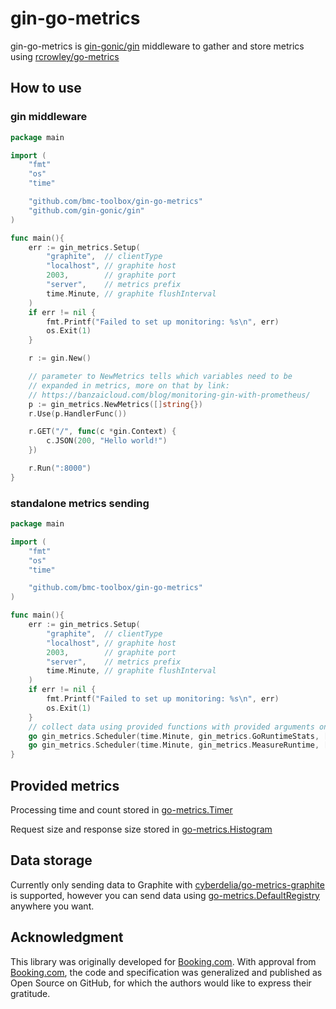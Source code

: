 # gin-go-metrics
 
gin-go-metrics is [gin-gonic/gin](https://github.com/gin-gonic/gin) middleware to gather and store metrics using [rcrowley/go-metrics](https://github.com/rcrowley/go-metrics)

## How to use

### gin middleware

```go
package main

import (
	"fmt"
	"os"
	"time"

	"github.com/bmc-toolbox/gin-go-metrics"
	"github.com/gin-gonic/gin"
)

func main(){
	err := gin_metrics.Setup(
		"graphite",  // clientType
		"localhost", // graphite host
		2003,        // graphite port
		"server",    // metrics prefix
		time.Minute, // graphite flushInterval
	)
	if err != nil {
		fmt.Printf("Failed to set up monitoring: %s\n", err)
		os.Exit(1)
	}

	r := gin.New()

	// parameter to NewMetrics tells which variables need to be
	// expanded in metrics, more on that by link:
	// https://banzaicloud.com/blog/monitoring-gin-with-prometheus/
	p := gin_metrics.NewMetrics([]string{})
	r.Use(p.HandlerFunc())

	r.GET("/", func(c *gin.Context) {
		c.JSON(200, "Hello world!")
	})

	r.Run(":8000")
}
```

### standalone metrics sending

```go
package main

import (
	"fmt"
	"os"
	"time"

	"github.com/bmc-toolbox/gin-go-metrics"
)

func main(){
	err := gin_metrics.Setup(
		"graphite",  // clientType
		"localhost", // graphite host
		2003,        // graphite port
		"server",    // metrics prefix
		time.Minute, // graphite flushInterval
	)
	if err != nil {
		fmt.Printf("Failed to set up monitoring: %s\n", err)
		os.Exit(1)
	}
	// collect data using provided functions with provided arguments once a minute
	go gin_metrics.Scheduler(time.Minute, gin_metrics.GoRuntimeStats, []string{""})
	go gin_metrics.Scheduler(time.Minute, gin_metrics.MeasureRuntime, []string{"uptime"}, time.Now())
}
```

## Provided metrics

Processing time and count stored in [go-metrics.Timer](https://github.com/rcrowley/go-metrics/blob/master/timer.go)

Request size and response size stored in [go-metrics.Histogram](https://github.com/rcrowley/go-metrics/blob/master/histogram.go)

## Data storage

Currently only sending data to Graphite with [cyberdelia/go-metrics-graphite](https://github.com/cyberdelia/go-metrics-graphite)
 is supported, however you can send data using
 [go-metrics.DefaultRegistry](https://github.com/rcrowley/go-metrics/blob/cf894ca225d73a7d5dbb4b3a922f4ae3608bb618/registry.go#L323) anywhere you want.

## Acknowledgment

This library was originally developed for [Booking.com](http://www.booking.com).
With approval from [Booking.com](http://www.booking.com), the code and
specification was generalized and published as Open Source on GitHub, for
which the authors would like to express their gratitude.
